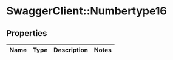 # SwaggerClient::Numbertype16

## Properties
Name | Type | Description | Notes
------------ | ------------- | ------------- | -------------


